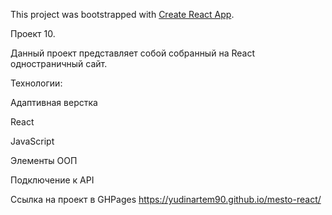 This project was bootstrapped with [Create React App](https://github.com/facebook/create-react-app).

Проект 10.

Данный проект представляет собой собранный на React одностраничный сайт.

Технологии:

Адаптивная верстка

React

JavaScript

Элементы ООП

Подключение к API

Ссылка на проект в GHPages https://yudinartem90.github.io/mesto-react/


